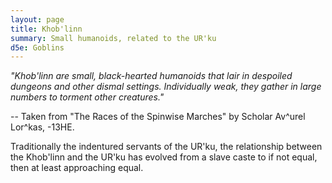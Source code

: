 ```yaml
---
layout: page
title: Khob'linn
summary: Small humanoids, related to the UR'ku
d5e: Goblins
---
```


<em>"Khob'linn are small, black-hearted humanoids that lair in despoiled dungeons and other dismal settings. Individually weak, they gather in large numbers to torment other creatures."</em>

-- Taken from "The Races of the Spinwise Marches" by Scholar Av^urel Lor^kas, -13HE.

Traditionally the indentured servants of the UR'ku, the relationship between the Khob'linn and the UR'ku has evolved from a slave caste to if not equal, then at least approaching equal.